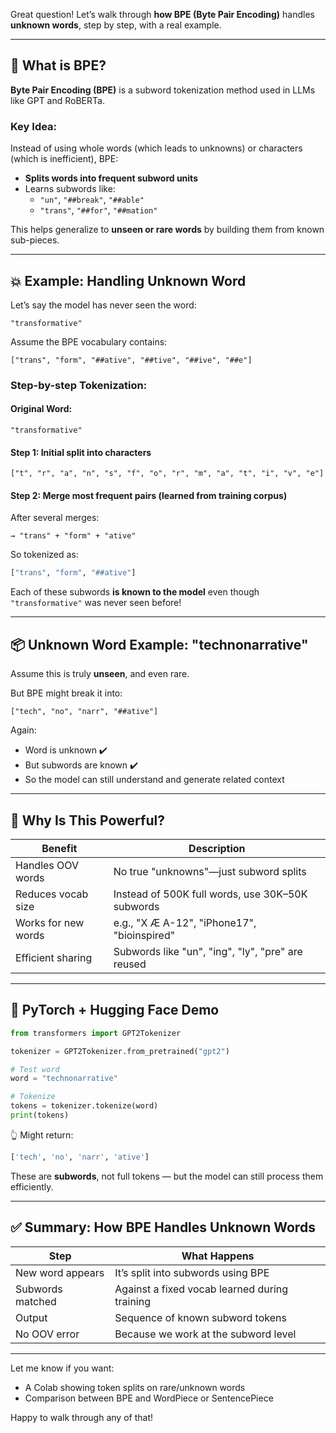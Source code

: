 Great question! Let’s walk through **how BPE (Byte Pair Encoding)** handles **unknown words**, step by step, with a real example.

---

## 🧠 What is BPE?

**Byte Pair Encoding (BPE)** is a subword tokenization method used in LLMs like GPT and RoBERTa.

### Key Idea:
Instead of using whole words (which leads to unknowns) or characters (which is inefficient), BPE:
- **Splits words into frequent subword units**
- Learns subwords like:
  - `"un"`, `"##break"`, `"##able"`
  - `"trans"`, `"##for"`, `"##mation"`

This helps generalize to **unseen or rare words** by building them from known sub-pieces.

---

## 💥 Example: Handling Unknown Word

Let’s say the model has never seen the word:

```
"transformative"
```

Assume the BPE vocabulary contains:
```
["trans", "form", "##ative", "##tive", "##ive", "##e"]
```

### Step-by-step Tokenization:

#### Original Word:
```
"transformative"
```

#### Step 1: Initial split into characters
```
["t", "r", "a", "n", "s", "f", "o", "r", "m", "a", "t", "i", "v", "e"]
```

#### Step 2: Merge most frequent pairs (learned from training corpus)
After several merges:

```
→ "trans" + "form" + "ative"
```

So tokenized as:
```python
["trans", "form", "##ative"]
```

Each of these subwords **is known to the model** even though `"transformative"` was never seen before!

---

## 📦 Unknown Word Example: "technonarrative"

Assume this is truly **unseen**, and even rare.

But BPE might break it into:

```
["tech", "no", "narr", "##ative"]
```

Again:
- Word is unknown ✔️
- But subwords are known ✔️
- So the model can still understand and generate related context

---

## 🧠 Why Is This Powerful?

| Benefit                  | Description |
|--------------------------|-------------|
| Handles OOV words        | No true "unknowns"—just subword splits |
| Reduces vocab size       | Instead of 500K full words, use 30K–50K subwords |
| Works for new words      | e.g., "X Æ A-12", "iPhone17", "bioinspired" |
| Efficient sharing        | Subwords like "un", "ing", "ly", "pre" are reused |

---

## 🔧 PyTorch + Hugging Face Demo

```python
from transformers import GPT2Tokenizer

tokenizer = GPT2Tokenizer.from_pretrained("gpt2")

# Test word
word = "technonarrative"

# Tokenize
tokens = tokenizer.tokenize(word)
print(tokens)
```

👆 Might return:
```python
['tech', 'no', 'narr', 'ative']
```

These are **subwords**, not full tokens — but the model can still process them efficiently.

---

## ✅ Summary: How BPE Handles Unknown Words

| Step             | What Happens                           |
|------------------|----------------------------------------|
| New word appears | It’s split into subwords using BPE     |
| Subwords matched | Against a fixed vocab learned during training |
| Output           | Sequence of known subword tokens       |
| No OOV error     | Because we work at the subword level   |

---

Let me know if you want:
- A Colab showing token splits on rare/unknown words
- Comparison between BPE and WordPiece or SentencePiece

Happy to walk through any of that!
